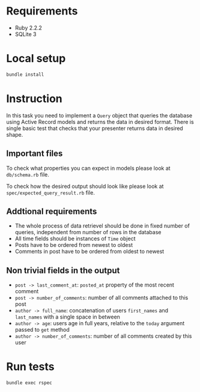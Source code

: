 # Requirements

- Ruby 2.2.2
- SQLite 3

# Local setup

```bash
bundle install
```

# Instruction

In this task you need to implement a `Query` object that queries the database using Active Record models and returns the data in desired format.
There is single basic test that checks that your presenter returns data in desired shape.

## Important files

To check what properties you can expect in models please look at `db/schema.rb` file.

To check how the desired output should look like please look at `spec/expected_query_result.rb` file.

## Addtional requirements

* The whole process of data retrievel should be done in fixed number of queries, independent from number of rows in the database
* All time fields should be instances of `Time` object
* Posts have to be ordered from newest to oldest
* Comments in post have to be ordered from oldest to newest

## Non trivial fields in the output

* `post -> last_comment_at`: `posted_at` property of the most recent comment
* `post -> number_of_comments`: number of all comments attached to this post
* `author -> full_name`: concatenation of users `first_names` and `last_names` with a single space in between
* `author -> age`: users age in full years, relative to the `today` argument passed to `get` method
* `author -> number_of_comments`: number of all comments created by this user

# Run tests

```bash
bundle exec rspec
```
